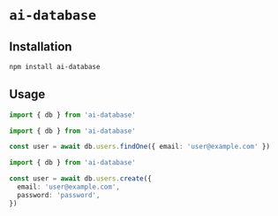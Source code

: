 # `ai-database`

## Installation

```bash
npm install ai-database
```

## Usage

```ts
import { db } from 'ai-database'
```

```ts
import { db } from 'ai-database'

const user = await db.users.findOne({ email: 'user@example.com' })
```

```ts
import { db } from 'ai-database'

const user = await db.users.create({
  email: 'user@example.com',
  password: 'password',
})
```
